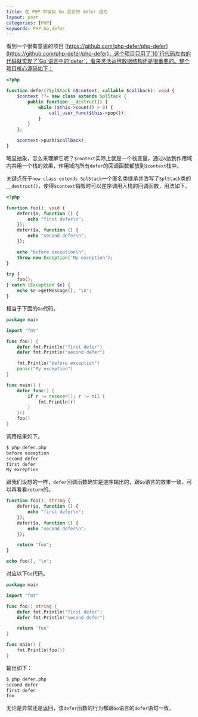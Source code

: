 ```yaml
---
title: 在 PHP 中模拟 Go 语言的 defer 语句
layout: post
categories: [PHP]
keywords: PHP,Go,defer
---
```


看到一个很有意思的项目 [https://github.com/php-defer/php-defer](https://github.com/php-defer/php-defer)，这个项目只用了`10`行代码左右的代码就实现了`Go`语言中的`defer`，看来灵活运用数据结构还是很重要的。整个项目核心源码如下：

```php
<?php

function defer(?SplStack &$context, callable $callback): void {
    $context ??= new class extends SplStack {
        public function __destruct() {
            while ($this->count() > 0) {
                call_user_func($this->pop());
            }
        }
    };

    $context->push($callback);
}
```

略显抽象，怎么来理解它呢？`$context`实际上就是一个栈变量，通过`&`达到作用域内共用一个栈的效果，作用域内所有`defer`的回调函数都放到`$context`栈中。

关键点在于`new class extends SplStack`一个匿名类继承并改写了`SplStack`类的`__destruct()`，使得`$context`销毁时可以逆序调用入栈的回调函数，用法如下。

```php
<?php

function foo(): void {
    defer($a, function () {
        echo "first defer\n";
    });
    defer($a, function () {
        echo "second defer\n";
    });

    echo "before exception\n";
    throw new Exception('My exception');
}

try {
    foo();
} catch (Exception $e) {
    echo $e->getMessage(), "\n";
}
```

相当于下面的`Go`代码。

```go
package main

import "fmt"

func foo() {
    defer fmt.Println("first defer")
    defer fmt.Println("second defer")

    fmt.Println("before exception")
    panic("My exception")
}

func main() {
    defer func() {
        if r := recover(); r != nil {
            fmt.Println(r)
        }
    }()
    foo()
}
```

调用结果如下。

```bash
$ php defer.php
before exception
second defer
first defer
My exception
```

跟我们设想的一样，`defer`回调函数确实是逆序输出的，跟`Go`语言的效果一致，可以再看看`return`的。

```php
function foo(): string {
    defer($a, function () {
        echo "first defer\n";
    });
    defer($a, function () {
        echo "second defer\n";
    });

    return "foo";
}

echo foo(), "\n";
```

对应以下`Go`代码。

```go
package main

import "fmt"

func foo() string {
    defer fmt.Println("first defer")
    defer fmt.Println("second defer")

    return "foo"
}

func main() {
    fmt.Println(foo())
}
```

输出如下：

```bash
$ php defer.php
second defer
first defer
foo
```

无论是异常还是返回，该`defer`函数的行为都跟`Go`语言的`defer`语句一致。